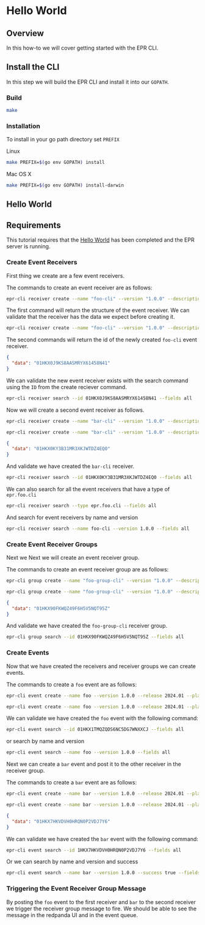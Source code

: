 # Hello World

## Overview

In this how-to we will cover getting started with the EPR CLI.

## Install the CLI

In this step we will build the EPR CLI and install it into our `GOPATH`.

### Build

```bash
make
```

### Installation

To install in your go path directory set `PREFIX`

Linux

```bash
make PREFIX=$(go env GOPATH) install
```

Mac OS X

```bash
make PREFIX=$(go env GOPATH) install-darwin
```

## Hello World

## Requirements

This tutorial requires that the
[Hello World](../../../docs/tutorials/hello_world/README.md) has been completed
and the EPR server is running.

### Create Event Receivers

First thing we create are a few event receivers.

The commands to create an event receiver are as follows:

```bash
epr-cli receiver create --name "foo-cli" --version "1.0.0" --description "foo cli created foo" --type "epr.foo.cli" --schema "{}" --dry-run
```

The first command will return the structure of the event receiver. We can
validate that the receiver has the data we expect before creating it.

```bash
epr-cli receiver create --name "foo-cli" --version "1.0.0" --description "foo cli created foo" --type "epr.foo.cli" --schema "{}"
```

The second commands will return the id of the newly created `foo-cli` event
receiver.

```json
{
  "data": "01HKX0J9KS8AASMRYX61458N41"
}
```

We can validate the new event receiver exists with the search command using the
`ID` from the create reciever command.

```bash
epr-cli receiver search --id 01HKX0J9KS8AASMRYX61458N41 --fields all
```

Now we will create a second event receiver as follows.

```bash
epr-cli receiver create --name "bar-cli" --version "1.0.0" --description "bar cli created bar" --type "epr.bar.cli" --schema "{}"  --dry-run

epr-cli receiver create --name "bar-cli" --version "1.0.0" --description "bar cli created bar" --type "epr.bar.cli" --schema "{}"
```

```json
{
  "data": "01HKX0KY3B31MR3XKJWTDZ4EQ0"
}
```

And validate we have created the `bar-cli` receiver.

```bash
epr-cli receiver search --id 01HKX0KY3B31MR3XKJWTDZ4EQ0 --fields all
```

We can also search for all the event receivers that have a type of `epr.foo.cli`

```bash
epr-cli receiver search --type epr.foo.cli --fields all
```

And search for event receivers by name and version

```bash
epr-cli receiver search --name foo-cli --version 1.0.0 --fields all
```

### Create Event Receiver Groups

Next we Next we will create an event receiver group.

The commands to create an event receiver group are as follows:

```bash
epr-cli group create --name "foo-group-cli" --version "1.0.0" --description "foo cli created foo group" --type "epr.foo.group.cli" --receiver-ids "01HKX0J9KS8AASMRYX61458N41 01HKX0KY3B31MR3XKJWTDZ4EQ0"  --dry-run

epr-cli group create --name "foo-group-cli" --version "1.0.0" --description "foo cli created foo group" --type "epr.foo.group.cli" --receiver-ids "01HKX0J9KS8AASMRYX61458N41 01HKX0KY3B31MR3XKJWTDZ4EQ0"
```

```json
{
  "data": "01HKX90FKWQZ49F6H5V5NQT95Z"
}
```

And validate we have created the `foo-group-cli` receiver group.

```bash
epr-cli group search --id 01HKX90FKWQZ49F6H5V5NQT95Z --fields all
```

### Create Events

Now that we have created the receivers and receiver groups we can create events.

The commands to create a `foo` event are as follows:

```bash
epr-cli event create --name foo --version 1.0.0 --release 2024.01 --platform-id x86-64-gnu-linux-9 --package rpm --success true --description "the foo event for foo" --success true --receiver-id 01HKX0J9KS8AASMRYX61458N41 --payload '{"name":"foo"}' --dry-run

epr-cli event create --name foo --version 1.0.0 --release 2024.01 --platform-id x86-64-gnu-linux-9 --package rpm --success true --description "the foo event for foo" --success true --receiver-id 01HKX0J9KS8AASMRYX61458N41 --payload '{"name":"foo"}'
```

We can validate we have created the `foo` event with the following command:

```bash
epr-cli event search --id 01HKX1TMQZQDS6NC5DG7WNXXCJ --fields all
```

or search by name and version

```bash
epr-cli event search --name foo --version 1.0.0 --fields all
```

Next we can create a `bar` event and post it to the other receiver in the
receiver group.

The commands to create a `bar` event are as follows:

```bash
epr-cli event create --name bar --version 1.0.0 --release 2024.01 --platform-id x86-64-gnu-linux-9 --package rpm --success true --description "the bar event for bar" --success true --receiver-id 01HKX0KY3B31MR3XKJWTDZ4EQ0 --payload '{"name":"bar"}' --dry-run

epr-cli event create --name bar --version 1.0.0 --release 2024.01 --platform-id x86-64-gnu-linux-9 --package rpm --success true --description "the bar event for bar" --success true --receiver-id 01HKX0KY3B31MR3XKJWTDZ4EQ0 --payload '{"name":"bar"}'
```

```json
{
  "data": "01HKX7HKVDVH0HRQN0P2VDJ7Y6"
}
```

We can validate we have created the `bar` event with the following command:

```bash
epr-cli event search --id 1HKX7HKVDVH0HRQN0P2VDJ7Y6 --fields all
```

Or we can search by name and version and success

```bash
epr-cli event search --name bar --version 1.0.0 --success true --fields all
```

### Triggering the Event Receiver Group Message

By posting the `foo` event to the first receiver and `bar` to the second
receiver we trigger the receiver group message to fire. We should be able to see
the message in the redpanda UI and in the event queue.
